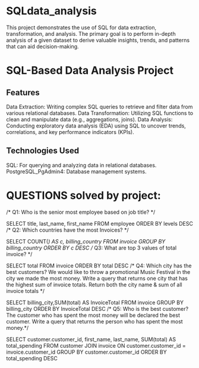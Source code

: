 # SQLdata_analysis
This project demonstrates the use of SQL for data extraction, transformation, and analysis. The primary goal is to perform in-depth analysis of a given dataset to derive valuable insights, trends, and patterns that can aid decision-making.
# SQL-Based Data Analysis Project
## Features
Data Extraction: Writing complex SQL queries to retrieve and filter data from various relational databases.
Data Transformation: Utilizing SQL functions to clean and manipulate data (e.g., aggregations, joins).
Data Analysis: Conducting exploratory data analysis (EDA) using SQL to uncover trends, correlations, and key performance indicators (KPIs).
## Technologies Used
SQL: For querying and analyzing data in relational databases.
PostgreSQL_PgAdmin4: Database management systems.
# QUESTIONS solved by project:
/* Q1: Who is the senior most employee based on job title? */

SELECT title, last_name, first_name 
FROM employee
ORDER BY levels DESC
/* Q2: Which countries have the most Invoices? */

SELECT COUNT(*) AS c, billing_country 
FROM invoice
GROUP BY billing_country
ORDER BY c DESC
/* Q3: What are top 3 values of total invoice? */

SELECT total 
FROM invoice
ORDER BY total DESC
/* Q4: Which city has the best customers? We would like to throw a promotional Music Festival in the city we made the most money. 
Write a query that returns one city that has the highest sum of invoice totals. 
Return both the city name & sum of all invoice totals */

SELECT billing_city,SUM(total) AS InvoiceTotal
FROM invoice
GROUP BY billing_city
ORDER BY InvoiceTotal DESC
/* Q5: Who is the best customer? The customer who has spent the most money will be declared the best customer. 
Write a query that returns the person who has spent the most money.*/

SELECT customer.customer_id, first_name, last_name, SUM(total) AS total_spending
FROM customer
JOIN invoice ON customer.customer_id = invoice.customer_id
GROUP BY customer.customer_id
ORDER BY total_spending DESC





